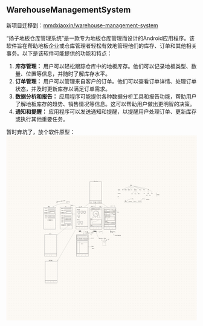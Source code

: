 ## WarehouseManagementSystem

新项目迁移到：[mmdxiaoxin/warehouse-management-system](https://github.com/mmdxiaoxin/warehouse-management-system)

“扬子地板仓库管理系统”是一款专为地板仓库管理而设计的Android应用程序。该软件旨在帮助地板企业或仓库管理者轻松有效地管理他们的库存、订单和其他相关事务。以下是该软件可能提供的功能和特点：

1. **库存管理：** 用户可以轻松跟踪仓库中的地板库存。他们可以记录地板类型、数量、位置等信息，并随时了解库存水平。
2. **订单管理：** 用户可以管理来自客户的订单。他们可以查看订单详情、处理订单状态，并及时更新库存以满足订单需求。
3. **数据分析和报告：** 应用程序可能提供各种数据分析工具和报告功能，帮助用户了解地板库存的趋势、销售情况等信息。这可以帮助用户做出更明智的决策。
4. **通知和提醒：** 应用程序可以发送通知和提醒，以提醒用户处理订单、更新库存或执行其他重要任务。



暂时弃坑了，放个软件原型：![仓库管理程序_20240315_143541](./README.assets/software%20prototype.jpg)
